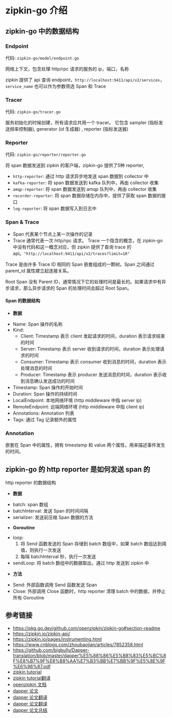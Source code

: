 zipkin-go 介绍
===

## zipkin-go 中的数据结构

###  Endpoint

代码: `zipkin-go/model/endpoint.go`

网络上下文，包含处理 http/rpc 请求的服务的 ip，端口，名称

zipkin 提供了 api 查询 endpoint，`http://localhost:9411/api/v2/services`，`service_name` 也可以作为参数筛选 Span 和 Trace

### Tracer

代码: `zipkin-go/tracer.go`

服务初始化的时候创建，所有请求应共用一个 tracer。
它包含 sampler (指标发送频率控制器), generator (id 生成器) , reporter (指标发送器)

### Reporter

代码: `zipkin-go/reporter/reporter.go`

将 span 数据发送到 zipkin 的客户端，zipkin-go 提供了5种 reporter, 

  - `http-reporter`: 通过 http 请求异步地发送 span 数据到 collector 中
  - `kafka-reporter`: 将 span 数据发送到 kafka 队列中，再由 collector 收集
  - `amqp-reporter`: 将 span 数据发送到 amqp 队列中，再由 collector 收集
  - `recorder-reporter`: 将 span 数据存储在内存中，提供了获取 span 数据的接口
  - `log-reporter`: 将 span 数据写入到日志中

### Span & Trace

- Span 代表某个节点上某一次操作的记录
- Trace 通常代表一次 http/rpc 请求。 Trace 一个隐含的概念，在 zipkin-go 中没有代码和这一概念对应，但 zipkin 提供了查询 trace 的 api。`"http://localhost:9411/api/v2/traces?limit=10"`

Trace 是由许多 Trace ID 相同的 Span 嵌套组成的一颗树。Span 之间通过 parent_id 属性建立起连接关系。

Root Span 没有 Parent ID，通常情况下它的处理时间是最长的。如果请求中有异步请求，那么异步请求的 Span 的处理时间会超过 Root Span。

#### Span 的数据结构

+ __数据__

- Name: Span 操作的名称
- Kind: 
    - Client: Timestamp 表示 client 发起请求的时间，duration 表示请求结束的时间
    - Server: Timestamp 表示 server 收到请求的时间，duration 表示处理请求的时间
    - Consumer: Timestamp 表示 consumer 收到消息的时间，duration 表示处理消息的时间
    - Producer: Timestamp 表示 producer 发送消息的时间，duration 表示收到消息确认发送成功的时间
- Timestamp: Span 操作的开始时间
- Duration: Span 操作的持续时间
- LocalEndpoint: 本地网络环境 (http middleware 中指 server ip)
- RemoteEndpoint: 远端网络环境 (http middleware 中指 client ip)
- Annotations: Annotation 列表
- Tags: 通过 Tag 记录额外的属性

### Annotation

嵌套在 Span 中的属性，拥有 timestamp 和 value 两个属性，用来描述事件发生的时间。

## zipkin-go 的 http reporter 是如何发送 span 的

http reporter 的数据结构

+ __数据__

- batch: span 数组
- batchInterval: 发送 Span 的时间间隔
- serializer: 发送前压缩 Span 数据的方法

+ __Goroutine__

- loop: 
  1. 将 Send 函数发送的 Span 存储到 batch 数组中，如果 batch 数组达到阈值，则执行一次发送
  2. 每隔 batchInterval 秒，执行一次发送
- sendLoop: 将 batch 数组中的数据取出，通过 http 发送到 zipkin 中

+ __方法__

- Send: 外部函数调用 Send 函数发送 Span
- Close: 外部调用 Close 函数时，http reporter 清理 batch 中的数据，并停止所有 Goroutine

## 参考链接

+ https://pkg.go.dev/github.com/openzipkin/zipkin-go#section-readme
+ https://zipkin.io/zipkin-api/
+ https://zipkin.io/pages/instrumenting.html
+ https://www.cnblogs.com/zhoubaojian/articles/7852358.html
+ https://github.com/bigbully/Dapper-translation/blob/master/dapper%E5%88%86%E5%B8%83%E5%BC%8F%E8%B7%9F%E8%B8%AA%E7%B3%BB%E7%BB%9F%E5%8E%9F%E6%96%87.pdf
+ [zipkin tutorial](https://www.scalyr.com/blog/zipkin-tutorial-distributed-tracing/)
+ [zipkin tutorial翻译](https://zhuanlan.zhihu.com/p/95054724)
+ [openzipkin 文档](https://www.cxyzjd.com/article/lz710117239/89107748)
+ [dapper 论文](https://research.google/pubs/pub36356/)
+ [dapper 论文翻译](https://bigbully.github.io/Dapper-translation/)
+ [dapper 论文翻译](https://github.com/AlphaWang/alpha-dapper-translation-zh)
+ [dapper 论文总结](https://www.cxyzjd.com/article/lz710117239/89107748)

